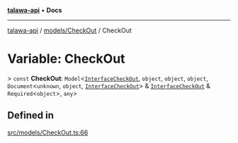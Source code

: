 [**talawa-api**](../../../README.md) • **Docs**

***

[talawa-api](../../../modules.md) / [models/CheckOut](../README.md) / CheckOut

# Variable: CheckOut

\> `const` **CheckOut**: `Model`\<[`InterfaceCheckOut`](../interfaces/InterfaceCheckOut.md), `object`, `object`, `object`, `Document`\<`unknown`, `object`, [`InterfaceCheckOut`](../interfaces/InterfaceCheckOut.md)\> & [`InterfaceCheckOut`](../interfaces/InterfaceCheckOut.md) & `Required`\<`object`\>, `any`\>

## Defined in

[src/models/CheckOut.ts:66](https://github.com/PalisadoesFoundation/talawa-api/blob/5e38dbf44e47f2fc703410fad29ab5c8f7f26c77/src/models/CheckOut.ts#L66)
